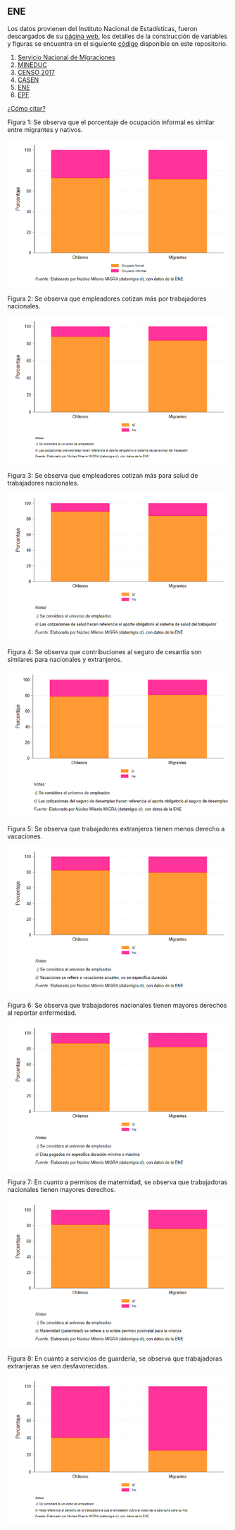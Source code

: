 ## ENE
Los datos provienen del Instituto Nacional de Estadísticas, fueron descargados de su [página web](https://www.ine.gob.cl/estadisticas/sociales/mercado-laboral/ocupacion-y-desocupacion), los detalles de la construcción de variables y figuras se encuentra en el siguiente [código](https://github.com/NucleoMIGRA/Plataforma_privado/tree/main/bases/ENE) disponible en este repositorio.

1. [Servicio Nacional de Migraciones](./SNM.MD)
2. [MINEDUC](./MINEDUC.MD)
3. [CENSO 2017](./CENSO.MD)
4. [CASEN](./CASEN.MD)
5. [ENE](./ENE.MD)
6. [EPF](./EPF.md)

[¿Cómo citar?](./citation.MD)


Figura 1: Se observa que el porcentaje de ocupación informal es similar entre migrantes y nativos.

![image](https://github.com/NucleoMIGRA/migra/blob/main/bases/ENE/figuras/figura_1.png?raw=true)

Figura 2: Se observa que empleadores cotizan más por trabajadores nacionales.

![image](https://github.com/NucleoMIGRA/migra/blob/main/bases/ENE/figuras/figura_2.png?raw=true)

Figura 3: Se observa que empleadores cotizan más para salud de trabajadores nacionales.

![image](https://github.com/NucleoMIGRA/migra/blob/main/bases/ENE/figuras/figura_3.png?raw=true)

Figura 4: Se observa que contribuciones al seguro de cesantia son similares para nacionales y extranjeros.

![image](https://github.com/NucleoMIGRA/migra/blob/main/bases/ENE/figuras/figura_4.png?raw=true)

Figura 5: Se observa que trabajadores extranjeros tienen menos derecho a vacaciones.

![image](https://github.com/NucleoMIGRA/migra/blob/main/bases/ENE/figuras/figura_5.png?raw=true)

Figura 6: Se observa que trabajadores nacionales tienen mayores derechos al reportar enfermedad.

![image](https://github.com/NucleoMIGRA/migra/blob/main/bases/ENE/figuras/figura_6.png?raw=true)

Figura 7: En cuanto a permisos de maternidad, se observa que trabajadoras nacionales tienen mayores derechos.

![image](https://github.com/NucleoMIGRA/migra/blob/main/bases/ENE/figuras/figura_7.png?raw=true)

Figura 8: En cuanto a servicios de guardería, se observa que trabajadoras extranjeras se ven desfavorecidas.

![image](https://github.com/NucleoMIGRA/migra/blob/main/bases/ENE/figuras/figura_8.png?raw=true)
